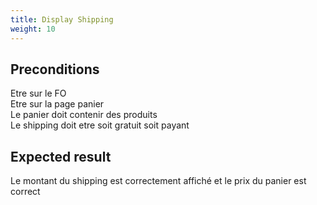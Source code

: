 ```yaml
---
title: Display Shipping
weight: 10
---
```


## Preconditions

Etre sur le FO\
Etre sur la page panier\
Le panier doit contenir des produits\
Le shipping doit etre soit gratuit soit payant
## Expected result

Le montant du shipping est correctement affiché et le prix du panier est correct

